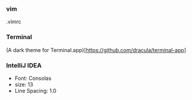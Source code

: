 ### vim
.vimrc

### Terminal
(A dark theme for Terminal.app)[https://github.com/dracula/terminal-app]

### IntelliJ IDEA
 * Font: Consolas
 * size: 13
 * Line Spacing: 1.0
